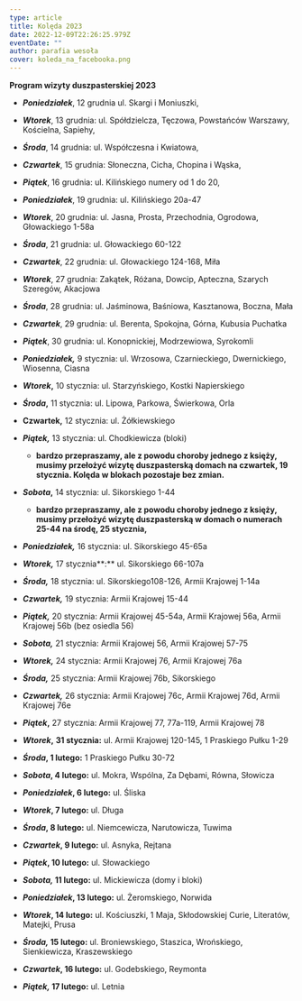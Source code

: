 ```yaml
---
type: article
title: Kolęda 2023
date: 2022-12-09T22:26:25.979Z
eventDate: ""
author: parafia wesoła
cover: koleda_na_facebooka.png
---
```

**Program wizyty duszpasterskiej 2023**

* ***Poniedziałek***, 12 grudnia ul. Skargi i Moniuszki, 
* ***Wtorek***, 13 grudnia: ul. Spółdzielcza, Tęczowa, Powstańców Warszawy, Kościelna, Sapiehy, 
* ***Środa***, 14 grudnia: ul. Współczesna i Kwiatowa, 
* ***Czwartek***, 15 grudnia: Słoneczna, Cicha, Chopina i Wąska, 
* ***Piątek***, 16 grudnia: ul. Kilińskiego numery od 1 do 20,
* ***Poniedziałek***, 19 grudnia: ul. Kilińskiego 20a-47
* ***Wtorek***, 20 grudnia: ul. Jasna, Prosta, Przechodnia, Ogrodowa, Głowackiego 1-58a
* ***Środa***, 21 grudnia: ul. Głowackiego 60-122
* ***Czwartek***, 22 grudnia: ul. Głowackiego 124-168, Miła
* ***Wtorek***, 27 grudnia: Zakątek, Różana, Dowcip, Apteczna, Szarych Szeregów, Akacjowa
* ***Środa***, 28 grudnia: ul. Jaśminowa, Baśniowa, Kasztanowa, Boczna, Mała
* ***Czwartek***, 29 grudnia: ul. Berenta, Spokojna, Górna, Kubusia Puchatka
* ***Piątek***, 30 grudnia: ul. Konopnickiej, Modrzewiowa, Syrokomli
* ***Poniedziałek,*** 9 stycznia: ul. Wrzosowa, Czarnieckiego, Dwernickiego, Wiosenna, Ciasna
* ***Wtorek*,** 10 stycznia: ul. Starzyńskiego, Kostki Napierskiego 
* ***Środa*,** 11 stycznia: ul. Lipowa, Parkowa, Świerkowa, Orla
* **Czwartek,** 12 stycznia: ul. Żółkiewskiego
* ***Piątek,*** 13 stycznia: ul. Chodkiewicza (bloki) 

  * **bardzo przepraszamy, ale z powodu choroby jednego z księży, musimy przełożyć wizytę duszpasterską domach na czwartek, 19 stycznia. Kolęda w blokach pozostaje bez zmian.**
* ***Sobota*,** 14 stycznia: ul. Sikorskiego 1-44 

  * **bardzo przepraszamy, ale z powodu choroby jednego z księży, musimy przełożyć wizytę duszpasterską w domach o numerach 25-44 na środę, 25 stycznia,**
* ***Poniedziałek,*** 16 stycznia: ul. Sikorskiego 45-65a
* ***Wtorek,*** 17 stycznia**:** ul. Sikorskiego 66-107a
* ***Środa,*** 18 stycznia: ul. Sikorskiego108-126, Armii Krajowej 1-14a
* ***Czwartek,*** 19 stycznia: Armii Krajowej 15-44
* ***Piątek,*** 20 stycznia: Armii Krajowej 45-54a, Armii Krajowej 56a, Armii Krajowej 56b (bez osiedla 56)
* ***Sobota,*** 21 stycznia: Armii Krajowej 56, Armii Krajowej 57-75
* ***Wtorek,*** 24 stycznia: Armii Krajowej 76, Armii Krajowej 76a
* ***Środa,*** 25 stycznia: Armii Krajowej 76b, Sikorskiego 
* ***Czwartek,*** 26 stycznia: Armii Krajowej 76c, Armii Krajowej 76d, Armii Krajowej 76e
* ***Piątek*,** 27 stycznia: Armii Krajowej 77, 77a-119, Armii Krajowej 78
* ***Wtorek*,** **31 stycznia:** ul. Armii Krajowej 120-145, 1 Praskiego Pułku 1-29
* ***Środa*, 1 lutego:** 1 Praskiego Pułku 30-72
* ***Sobota*, 4 lutego:** ul. Mokra, Wspólna, Za Dębami, Równa, Słowicza
* ***Poniedziałek*, 6 lutego:** ul. Śliska
* ***Wtorek*, 7 lutego:** ul. Długa
* ***Środa*, 8 lutego:** ul. Niemcewicza, Narutowicza, Tuwima
* ***Czwartek*, 9 lutego:** ul. Asnyka, Rejtana
* ***Piątek*, 10 lutego:** ul. Słowackiego
* ***Sobota,* 11 lutego:** ul. Mickiewicza (domy i bloki)
* ***Poniedziałek*, 13 lutego:** ul. Żeromskiego, Norwida
* ***Wtorek*, 14 lutego:** ul. Kościuszki, 1 Maja, Skłodowskiej Curie, Literatów, Matejki, Prusa
* ***Środa,* 15 lutego:** ul. Broniewskiego, Staszica, Wrońskiego, Sienkiewicza, Kraszewskiego
* ***Czwartek*, 16 lutego:** ul. Godebskiego, Reymonta
* ***Piątek,* 17 lutego:** ul. Letnia

<!--EndFragment-->